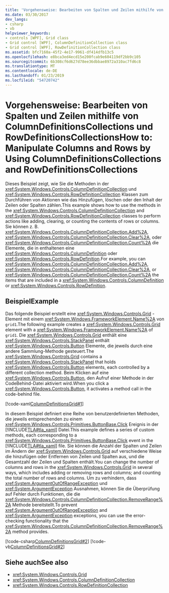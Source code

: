 ```yaml
---
title: 'Vorgehensweise: Bearbeiten von Spalten und Zeilen mithilfe von ColumnDefinitionsCollections und RowDefinitionsCollections'
ms.date: 03/30/2017
dev_langs:
- csharp
- vb
helpviewer_keywords:
- controls [WPF], Grid class
- Grid control [WPF], ColumnDefinitionCollection class
- Grid control [WPF], RowDefinitionCollection class
ms.assetid: bfc7160a-45f2-4e17-9961-df414dfb13c5
ms.openlocfilehash: e8bca3ed4ecd15e200fcab9e604119df2bb9c105
ms.sourcegitcommit: 6b308cf6d627d78ee36dbbae8972a310ac7fd6c8
ms.translationtype: MT
ms.contentlocale: de-DE
ms.lasthandoff: 01/23/2019
ms.locfileid: "54720742"
---
```

# <a name="how-to-manipulate-columns-and-rows-by-using-columndefinitionscollections-and-rowdefinitionscollections"></a><span data-ttu-id="bc2fc-102">Vorgehensweise: Bearbeiten von Spalten und Zeilen mithilfe von ColumnDefinitionsCollections und RowDefinitionsCollections</span><span class="sxs-lookup"><span data-stu-id="bc2fc-102">How to: Manipulate Columns and Rows by Using ColumnDefinitionsCollections and RowDefinitionsCollections</span></span>
<span data-ttu-id="bc2fc-103">Dieses Beispiel zeigt, wie Sie die Methoden in der <xref:System.Windows.Controls.ColumnDefinitionCollection> und <xref:System.Windows.Controls.RowDefinitionCollection> Klassen zum Durchführen von Aktionen wie das Hinzufügen, löschen oder den Inhalt der Zeilen oder Spalten zählen.</span><span class="sxs-lookup"><span data-stu-id="bc2fc-103">This example shows how to use the methods in the <xref:System.Windows.Controls.ColumnDefinitionCollection> and <xref:System.Windows.Controls.RowDefinitionCollection> classes to perform actions like adding, clearing, or counting the contents of rows or columns.</span></span> <span data-ttu-id="bc2fc-104">Sie können z. B. <xref:System.Windows.Controls.ColumnDefinitionCollection.Add%2A>, <xref:System.Windows.Controls.ColumnDefinitionCollection.Clear%2A>, oder <xref:System.Windows.Controls.ColumnDefinitionCollection.Count%2A> die Elemente, die in enthaltenen eine <xref:System.Windows.Controls.ColumnDefinition> oder <xref:System.Windows.Controls.RowDefinition>.</span><span class="sxs-lookup"><span data-stu-id="bc2fc-104">For example, you can <xref:System.Windows.Controls.ColumnDefinitionCollection.Add%2A>, <xref:System.Windows.Controls.ColumnDefinitionCollection.Clear%2A>, or <xref:System.Windows.Controls.ColumnDefinitionCollection.Count%2A> the items that are included in a <xref:System.Windows.Controls.ColumnDefinition> or <xref:System.Windows.Controls.RowDefinition>.</span></span>  
  
## <a name="example"></a><span data-ttu-id="bc2fc-105">Beispiel</span><span class="sxs-lookup"><span data-stu-id="bc2fc-105">Example</span></span>  
 <span data-ttu-id="bc2fc-106">Das folgende Beispiel erstellt eine <xref:System.Windows.Controls.Grid> -Element mit einem <xref:System.Windows.FrameworkElement.Name%2A> von `grid1`.</span><span class="sxs-lookup"><span data-stu-id="bc2fc-106">The following example creates a <xref:System.Windows.Controls.Grid> element with a <xref:System.Windows.FrameworkElement.Name%2A> of `grid1`.</span></span> <span data-ttu-id="bc2fc-107">Die <xref:System.Windows.Controls.Grid> enthält eine <xref:System.Windows.Controls.StackPanel> enthält <xref:System.Windows.Controls.Button> Elemente, die jeweils durch eine andere Sammlung-Methode gesteuert.</span><span class="sxs-lookup"><span data-stu-id="bc2fc-107">The <xref:System.Windows.Controls.Grid> contains a <xref:System.Windows.Controls.StackPanel> that holds <xref:System.Windows.Controls.Button> elements, each controlled by a different collection method.</span></span> <span data-ttu-id="bc2fc-108">Beim Klicken auf eine <xref:System.Windows.Controls.Button>, den Aufruf einer Methode in der CodeBehind-Datei aktiviert wird.</span><span class="sxs-lookup"><span data-stu-id="bc2fc-108">When you click a <xref:System.Windows.Controls.Button>, it activates a method call in the code-behind file.</span></span>  
  
 [!code-xaml[ColumnDefinitionsGrid#1](../../../../samples/snippets/csharp/VS_Snippets_Wpf/ColumnDefinitionsGrid/CSharp/Window1.xaml#1)]  
  
 <span data-ttu-id="bc2fc-109">In diesem Beispiel definiert eine Reihe von benutzerdefinierten Methoden, die jeweils entsprechenden zu einem <xref:System.Windows.Controls.Primitives.ButtonBase.Click> Ereignis in der [!INCLUDE[TLA#tla_xaml](../../../../includes/tlasharptla-xaml-md.md)] Datei.</span><span class="sxs-lookup"><span data-stu-id="bc2fc-109">This example defines a series of custom methods, each corresponding to a <xref:System.Windows.Controls.Primitives.ButtonBase.Click> event in the [!INCLUDE[TLA#tla_xaml](../../../../includes/tlasharptla-xaml-md.md)] file.</span></span> <span data-ttu-id="bc2fc-110">Sie können die Anzahl der Spalten und Zeilen im Ändern der <xref:System.Windows.Controls.Grid> auf verschiedene Weise die hinzufügen oder Entfernen von Zeilen und Spalten aus, und die Gesamtzahl der Zeilen und Spalten enthält.</span><span class="sxs-lookup"><span data-stu-id="bc2fc-110">You can change the number of columns and rows in the <xref:System.Windows.Controls.Grid> in several ways, which includes adding or removing rows and columns; and counting the total number of rows and columns.</span></span> <span data-ttu-id="bc2fc-111">Um zu verhindern, dass <xref:System.ArgumentOutOfRangeException> und <xref:System.ArgumentException> Ausnahmen, können Sie die Überprüfung auf Fehler durch Funktionen, die die <xref:System.Windows.Controls.ColumnDefinitionCollection.RemoveRange%2A> Methode bereitstellt.</span><span class="sxs-lookup"><span data-stu-id="bc2fc-111">To prevent <xref:System.ArgumentOutOfRangeException> and <xref:System.ArgumentException> exceptions, you can use the error-checking functionality that the <xref:System.Windows.Controls.ColumnDefinitionCollection.RemoveRange%2A> method provides.</span></span>  
  
 [!code-csharp[ColumnDefinitionsGrid#2](../../../../samples/snippets/csharp/VS_Snippets_Wpf/ColumnDefinitionsGrid/CSharp/Window1.xaml.cs#2)]
 [!code-vb[ColumnDefinitionsGrid#2](../../../../samples/snippets/visualbasic/VS_Snippets_Wpf/ColumnDefinitionsGrid/VisualBasic/Window1.xaml.vb#2)]  
  
## <a name="see-also"></a><span data-ttu-id="bc2fc-112">Siehe auch</span><span class="sxs-lookup"><span data-stu-id="bc2fc-112">See also</span></span>
- <xref:System.Windows.Controls.Grid>
- <xref:System.Windows.Controls.ColumnDefinitionCollection>
- <xref:System.Windows.Controls.RowDefinitionCollection>
